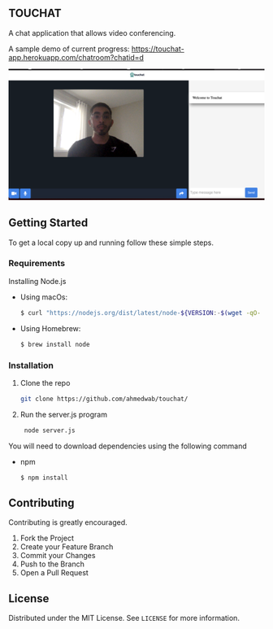 <!-- ABOUT THE PROJECT -->
## TOUCHAT

A chat application that allows video conferencing.

A sample demo of current progress: https://touchat-app.herokuapp.com/chatroom?chatid=d

<img src  = "appScreenshot.png" alt ="TOUCHAT">

<!-- GETTING STARTED -->
## Getting Started

To get a local copy up and running follow these simple steps.

### Requirements

Installing Node.js

* Using macOs:
  ```sh
  $ curl "https://nodejs.org/dist/latest/node-${VERSION:-$(wget -qO- https://nodejs.org/dist/latest/ | sed -nE 's|.*>node-(.*)\.pkg</a>.*|\1|p')}.pkg" > "$HOME/Downloads/node-latest.pkg" && sudo installer -store -pkg "$HOME/Downloads/node-latest.pkg" -target "/
  ```
  
* Using Homebrew:
  ```sh
  $ brew install node
  ```






### Installation

1. Clone the repo
   ```sh
   git clone https://github.com/ahmedwab/touchat/
   ```
2. Run the server.js program
   ```sh
    node server.js
   ```
   
You will need to download dependencies using the following command

* npm
  ```sh
  $ npm install 
  ```








<!-- CONTRIBUTING -->
## Contributing

Contributing is greatly encouraged.

1. Fork the Project
2. Create your Feature Branch 
3. Commit your Changes 
4. Push to the Branch 
5. Open a Pull Request



<!-- LICENSE -->
## License

Distributed under the MIT License. See `LICENSE` for more information.





